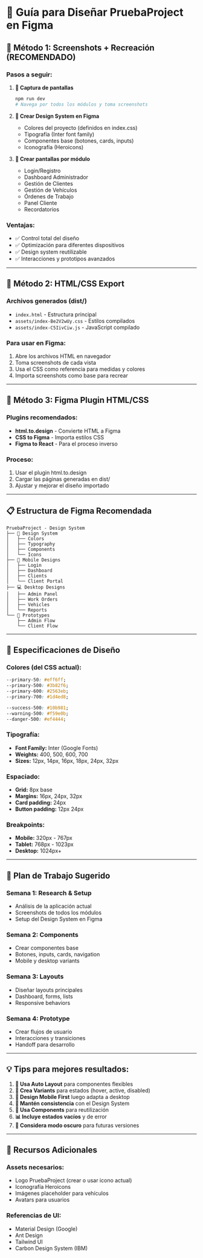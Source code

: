 # 🎨 Guía para Diseñar PruebaProject en Figma

## 🚀 **Método 1: Screenshots + Recreación (RECOMENDADO)**

### Pasos a seguir:

1. **📸 Captura de pantallas**
   ```bash
   npm run dev
   # Navega por todos los módulos y toma screenshots
   ```

2. **🎨 Crear Design System en Figma**
   - Colores del proyecto (definidos en index.css)
   - Tipografía (Inter font family)
   - Componentes base (botones, cards, inputs)
   - Iconografía (Heroicons)

3. **📱 Crear pantallas por módulo**
   - Login/Registro
   - Dashboard Administrador
   - Gestión de Clientes
   - Gestión de Vehículos
   - Órdenes de Trabajo
   - Panel Cliente
   - Recordatorios

### **Ventajas:**
- ✅ Control total del diseño
- ✅ Optimización para diferentes dispositivos
- ✅ Design system reutilizable
- ✅ Interacciones y prototipos avanzados

---

## 🔧 **Método 2: HTML/CSS Export**

### Archivos generados (dist/)
- `index.html` - Estructura principal
- `assets/index-Be2V2wUy.css` - Estilos compilados
- `assets/index-C5IivCiw.js` - JavaScript compilado

### Para usar en Figma:
1. Abre los archivos HTML en navegador
2. Toma screenshots de cada vista
3. Usa el CSS como referencia para medidas y colores
4. Importa screenshots como base para recrear

---

## 🎨 **Método 3: Figma Plugin HTML/CSS**

### Plugins recomendados:
- **html.to.design** - Convierte HTML a Figma
- **CSS to Figma** - Importa estilos CSS
- **Figma to React** - Para el proceso inverso

### Proceso:
1. Usar el plugin html.to.design
2. Cargar las páginas generadas en dist/
3. Ajustar y mejorar el diseño importado

---

## 📋 **Estructura de Figma Recomendada**

```
PruebaProject - Design System
├── 🎨 Design System
│   ├── Colors
│   ├── Typography  
│   ├── Components
│   └── Icons
├── 📱 Mobile Designs
│   ├── Login
│   ├── Dashboard
│   ├── Clients
│   └── Client Portal
├── 💻 Desktop Designs
│   ├── Admin Panel
│   ├── Work Orders
│   ├── Vehicles
│   └── Reports
└── 🔄 Prototypes
    ├── Admin Flow
    └── Client Flow
```

---

## 🎯 **Especificaciones de Diseño**

### **Colores (del CSS actual):**
```css
--primary-50: #eff6ff;
--primary-500: #3b82f6;
--primary-600: #2563eb;
--primary-700: #1d4ed8;

--success-500: #10b981;
--warning-500: #f59e0b;
--danger-500: #ef4444;
```

### **Tipografía:**
- **Font Family:** Inter (Google Fonts)
- **Weights:** 400, 500, 600, 700
- **Sizes:** 12px, 14px, 16px, 18px, 24px, 32px

### **Espaciado:**
- **Grid:** 8px base
- **Margins:** 16px, 24px, 32px
- **Card padding:** 24px
- **Button padding:** 12px 24px

### **Breakpoints:**
- **Mobile:** 320px - 767px
- **Tablet:** 768px - 1023px  
- **Desktop:** 1024px+

---

## 🚀 **Plan de Trabajo Sugerido**

### **Semana 1: Research & Setup**
- Análisis de la aplicación actual
- Screenshots de todos los módulos
- Setup del Design System en Figma

### **Semana 2: Components**
- Crear componentes base
- Botones, inputs, cards, navigation
- Mobile y desktop variants

### **Semana 3: Layouts**
- Diseñar layouts principales
- Dashboard, forms, lists
- Responsive behaviors

### **Semana 4: Prototype**
- Crear flujos de usuario
- Interacciones y transiciones
- Handoff para desarrollo

---

## 💡 **Tips para mejores resultados:**

1. **🎯 Usa Auto Layout** para componentes flexibles
2. **🔄 Crea Variants** para estados (hover, active, disabled)
3. **📱 Design Mobile First** luego adapta a desktop
4. **🎨 Mantén consistencia** con el Design System
5. **🔗 Usa Components** para reutilización
6. **📊 Incluye estados vacíos** y de error
7. **🌙 Considera modo oscuro** para futuras versiones

---

## 📁 **Recursos Adicionales**

### **Assets necesarios:**
- Logo PruebaProject (crear o usar icono actual)
- Iconografía Heroicons
- Imágenes placeholder para vehículos
- Avatars para usuarios

### **Referencias de UI:**
- Material Design (Google)
- Ant Design
- Tailwind UI
- Carbon Design System (IBM)
